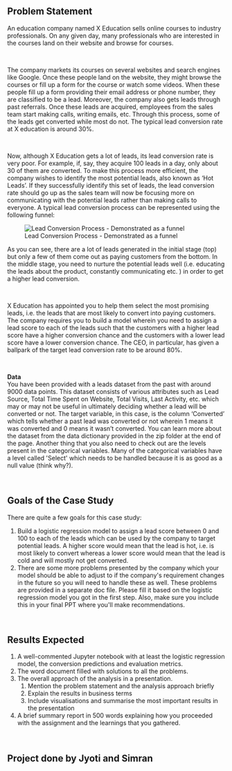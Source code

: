 ## Problem Statement <a name = "idea"></a>


<div class="text_component ckOutput"><p>An education company named X Education sells online courses to industry professionals. On any given day, many professionals who are interested in the courses land on their website and browse for courses.&nbsp;</p><p>&nbsp;</p><p>The company markets its courses on several websites and search engines like Google. Once these people land on the website, they might browse the courses or fill up a form for the course or watch some videos. When these people fill up a form providing their email address or phone number, they are classified to be a lead. Moreover, the company also gets leads through past referrals. Once these leads are acquired, employees from the sales team start making calls, writing emails, etc. Through this process, some of the leads get converted while most do not. The typical lead conversion rate at X education is around 30%.&nbsp;</p><p>&nbsp;</p><p>Now, although X Education gets a lot of leads, its lead conversion rate is very poor. For example,&nbsp;if, say, they acquire 100 leads in a day, only about 30 of them are converted. To make this process more efficient, the company wishes to identify the most potential leads, also known as ‘Hot Leads’. If they successfully identify this set of leads, the lead conversion rate should go up as the sales team will now be focusing more on communicating with the potential leads rather than making calls to everyone. A typical lead conversion process can be represented using the following funnel:</p></div>

<!-- <img src="https://raw.githubusercontent.com/debdattasarkar/Lead-Scoring-Case-Study/develop/images/XNote_201901081613670.jpg" alt=""/>
<figcaption class="component_name">Lead Conversion Process - Demonstrated as a funnel</figcaption> -->

<figure class="image_container"><div class="image_wrapper" role="presentation" style="width: 100%; height: auto;"><div class=""></div><img loading="lazy" src="https://cdn.upgrad.com/UpGrad/temp/189f213d-fade-4fe4-b506-865f1840a25a/XNote_201901081613670.jpg" alt="Lead Conversion Process - Demonstrated as a funnel" class="source image loaded"></div><figcaption class="component_name">Lead Conversion Process - Demonstrated as a funnel</figcaption></figure>

<div class="text_component ckOutput">
    <p>As you can see, there are a lot of leads generated in the initial stage (top) but only a few of them come out as
        paying customers from the bottom. In the middle stage, you need to nurture the potential leads well (i.e.
        educating the leads about the product, constantly communicating etc. ) in order to get a higher lead conversion.
    </p>
    <p>&nbsp;</p>
    <p>X Education has appointed you to help them select the most promising leads, i.e. the leads that are most likely
        to convert into paying customers. The company requires you to build a model wherein you need to assign a lead
        score to each of the leads such that the customers with a higher lead score have a higher conversion chance and
        the customers with a lower lead score have a lower conversion chance. The CEO, in particular, has given a
        ballpark of the target lead conversion rate to be&nbsp;around 80%.</p>
    <p>&nbsp;</p>
    <p><strong>Data</strong><br>You have been provided with a leads dataset from the past with around 9000 data points.
        This dataset consists of various attributes such as Lead Source, Total Time Spent on Website, Total Visits, Last
        Activity, etc. which may or may not be useful in ultimately deciding whether a lead will be converted or not.
        The target variable, in this case, is the column ‘Converted’ which tells whether a past lead was converted or
        not wherein 1 means it was converted and 0 means it wasn’t converted. You can learn more about the dataset from
        the data dictionary provided in the zip folder at the end of the page. Another thing that you also need to check
        out are the levels present in the categorical variables. Many of the categorical variables have a level called
        'Select' which needs to be handled because it is as good as a null value (think why?).</p>
    <p>&nbsp;</p>
    <h2><strong>Goals of the Case Study</strong></h2>
    <p>There are quite a few goals for this case study:</p>
    <ol>
        <li>Build a logistic regression model to assign a lead score between 0 and 100 to each of the leads which can be
            used by the company to target potential leads. A higher score would mean that the lead is hot, i.e. is most
            likely to convert whereas a lower score would mean that the lead is cold and will mostly not get converted.
        </li>
        <li>There are some more problems presented by the company which your model should be able to adjust to if the
            company's requirement changes in the future so you will need to handle these as well. These problems are
            provided in a separate doc file. Please fill it based on the logistic regression model you got in the first
            step. Also, make sure you include this in your final PPT where you'll make recommendations.</li>
    </ol>
    <p>&nbsp;</p>
    <h2><strong>Results Expected</strong></h2>
    <ol>
        <li>A well-commented Jupyter notebook with at least the logistic regression model, the conversion predictions
            and evaluation metrics.</li>
        <li>The word document filled with solutions to all the problems.</li>
        <li>The overall approach of the analysis in a presentation.<ol>
                <li>Mention the problem statement and the analysis approach briefly&nbsp;</li>
                <li>Explain the results&nbsp;in business terms</li>
                <li>Include visualisations and summarise the most important results in the presentation</li>
            </ol>
        </li>
        <li>A brief summary report in 500 words explaining how you proceeded with the assignment and the learnings that
            you gathered.</li>
    </ol>
    <p>&nbsp;</p>
</div>

## Project done by Jyoti and Simran

